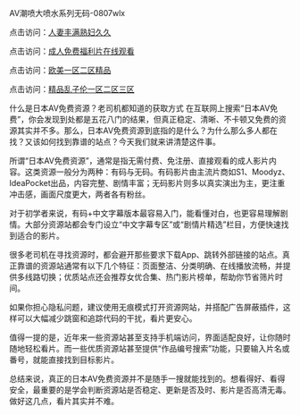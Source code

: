 AV潮喷大喷水系列无码-0807wlx

点击访问：<a href="https://heiliaoe8ajia.pages.dev">人妻丰满熟妇久久</a>

点击访问：<a href="https://heiliaoga6s9v.pages.dev">成人免费福利片在线观看</a>

点击访问：<a href="https://heiliaoe8ajia.pages.dev">欧美一区二区精品</a>

点击访问：<a href="https://heiliaoga6s9v.pages.dev">精品乱子伦一区二区三区</a>

什么是日本AV免费资源？老司机都知道的获取方式
在互联网上搜索“日本AV免费”，你会发现到处都是五花八门的结果，但真正稳定、清晰、不卡顿又免费的资源其实并不多。那么，日本AV免费资源到底指的是什么？为什么那么多人都在找？又该如何找到靠谱的站点？今天我们就来讲清楚这件事。

所谓“日本AV免费资源”，通常是指无需付费、免注册、直接观看的成人影片内容。这类资源一般分为两种：有码与无码。有码影片由主流片商如S1、Moodyz、IdeaPocket出品，内容完整、剧情丰富；无码影片则多以真实演出为主，更注重冲击感，画面尺度更大，两者各有粉丝。

对于初学者来说，有码+中文字幕版本最容易入门，能看懂对白，也更容易理解剧情。大部分资源站都会专门设立“中文字幕专区”或“剧情片精选”栏目，方便快速找到适合的影片。

很多老司机在寻找资源时，都会避开那些要求下载App、跳转外部链接的站点。真正靠谱的资源站通常有以下几个特征：页面整洁、分类明确、在线播放流畅，并提供多线路切换；优质站点还会推荐女优合集、热门影片榜单，帮助你节省筛片时间。

如果你担心隐私问题，建议使用无痕模式打开资源网站，并搭配广告屏蔽插件，这样可以大幅减少跳窗和追踪代码的干扰，看片更安心。

值得一提的是，近年来一些资源站甚至支持手机端访问，界面适配良好，让你随时随地轻松看片。而一些优质资源站甚至提供“作品编号搜索”功能，只要输入片名或番号，就能直接找到目标影片。

总结来说，真正的日本AV免费资源并不是随手一搜就能找到的。想看得好、看得安全，最重要的是学会判断资源站是否稳定、更新是否及时、影片是否高清无毒。做好这几点，看片其实并不难。

<span style="display:none;">[Canonical link]( https://github.com/wlx080725/12346 ）</span>
